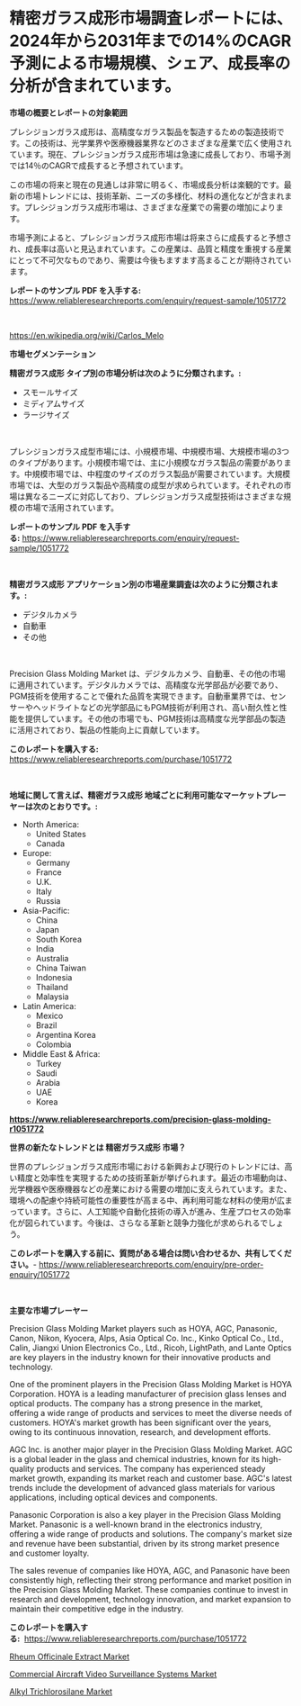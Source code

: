 <p><h1>精密ガラス成形市場調査レポートには、2024年から2031年までの14%のCAGR予測による市場規模、シェア、成長率の分析が含まれています。</h1></p><p><strong>市場の概要とレポートの対象範囲</strong></p>
<p><p>プレシジョンガラス成形は、高精度なガラス製品を製造するための製造技術です。この技術は、光学業界や医療機器業界などのさまざまな産業で広く使用されています。現在、プレシジョンガラス成形市場は急速に成長しており、市場予測では14％のCAGRで成長すると予想されています。</p><p>この市場の将来と現在の見通しは非常に明るく、市場成長分析は楽観的です。最新の市場トレンドには、技術革新、ニーズの多様化、材料の進化などが含まれます。プレシジョンガラス成形市場は、さまざまな産業での需要の増加によります。</p><p>市場予測によると、プレシジョンガラス成形市場は将来さらに成長すると予想され、成長率は高いと見込まれています。この産業は、品質と精度を重視する産業にとって不可欠なものであり、需要は今後もますます高まることが期待されています。</p></p>
<p><strong>レポートのサンプル PDF を入手する:</strong> <a href="https://www.reliableresearchreports.com/enquiry/request-sample/1051772">https://www.reliableresearchreports.com/enquiry/request-sample/1051772</a></p>
<p>&nbsp;</p>
<p><a href="https://en.wikipedia.org/wiki/Carlos_Melo">https://en.wikipedia.org/wiki/Carlos_Melo</a></p>
<p><strong>市場セグメンテーション</strong></p>
<p><strong>精密ガラス成形 タイプ別の市場分析は次のように分類されます。:</strong></p>
<p><ul><li>スモールサイズ</li><li>ミディアムサイズ</li><li>ラージサイズ</li></ul></p>
<p>&nbsp;</p>
<p><p>プレシジョンガラス成型市場には、小規模市場、中規模市場、大規模市場の3つのタイプがあります。小規模市場では、主に小規模なガラス製品の需要があります。中規模市場では、中程度のサイズのガラス製品が需要されています。大規模市場では、大型のガラス製品や高精度の成型が求められています。それぞれの市場は異なるニーズに対応しており、プレシジョンガラス成型技術はさまざまな規模の市場で活用されています。</p></p>
<p><strong>レポートのサンプル PDF を入手する:</strong>&nbsp;<a href="https://www.reliableresearchreports.com/enquiry/request-sample/1051772">https://www.reliableresearchreports.com/enquiry/request-sample/1051772</a></p>
<p>&nbsp;</p>
<p><strong> 精密ガラス成形 アプリケーション別の市場産業調査は次のように分類されます。:</strong></p>
<p><ul><li>デジタルカメラ</li><li>自動車</li><li>その他</li></ul></p>
<p>&nbsp;</p>
<p><p>Precision Glass Molding Market は、デジタルカメラ、自動車、その他の市場に適用されています。デジタルカメラでは、高精度な光学部品が必要であり、PGM技術を使用することで優れた品質を実現できます。自動車業界では、センサーやヘッドライトなどの光学部品にもPGM技術が利用され、高い耐久性と性能を提供しています。その他の市場でも、PGM技術は高精度な光学部品の製造に活用されており、製品の性能向上に貢献しています。</p></p>
<p><strong>このレポートを購入する:</strong>&nbsp; <a href="https://www.reliableresearchreports.com/purchase/1051772">https://www.reliableresearchreports.com/purchase/1051772</a></p>
<p>&nbsp;</p>
<p><strong>地域に関して言えば、精密ガラス成形 地域ごとに利用可能なマーケットプレーヤーは次のとおりです。:</strong></p>
<p><ul>
    <li>
        North America:
        <ul>
            <li>United States</li>
            <li>Canada</li>
        </ul>
    </li>
    <li>
        Europe:
        <ul>
            <li>Germany</li>
            <li>France</li>
            <li>U.K.</li>
            <li>Italy</li>
            <li>Russia</li>
        </ul>
    </li>
    <li>
        Asia-Pacific:
        <ul>
            <li>China</li>
            <li>Japan</li>
            <li>South Korea</li>
            <li>India</li>
            <li>Australia</li>
            <li>China Taiwan</li>
            <li>Indonesia</li>
            <li>Thailand</li>
            <li>Malaysia</li>
        </ul>
    </li>
    <li>
        Latin America:
        <ul>
            <li>Mexico</li>
            <li>Brazil</li>
            <li>Argentina Korea</li>
            <li>Colombia</li>
        </ul>
    </li>
    <li>
        Middle East & Africa:
        <ul>
            <li>Turkey</li>
            <li>Saudi</li>
            <li>Arabia</li>
            <li>UAE</li>
            <li>Korea</li>
        </ul>
    </li>
    </ul></p>
<p><strong><a href="https://www.reliableresearchreports.com/precision-glass-molding-r1051772">https://www.reliableresearchreports.com/precision-glass-molding-r1051772</a></strong>&nbsp;</p>
<p><strong>世界の新たなトレンドとは 精密ガラス成形 市場？</strong></p>
<p><p>世界のプレシジョンガラス成形市場における新興および現行のトレンドには、高い精度と効率性を実現するための技術革新が挙げられます。最近の市場動向は、光学機器や医療機器などの産業における需要の増加に支えられています。また、環境への配慮や持続可能性の重要性が高まる中、再利用可能な材料の使用が広まっています。さらに、人工知能や自動化技術の導入が進み、生産プロセスの効率化が図られています。今後は、さらなる革新と競争力強化が求められるでしょう。</p></p>
<p><strong>このレポートを購入する前に、質問がある場合は問い合わせるか、共有してください。</strong>- <a href="https://www.reliableresearchreports.com/enquiry/pre-order-enquiry/1051772">https://www.reliableresearchreports.com/enquiry/pre-order-enquiry/1051772</a></p>
<p>&nbsp;</p>
<p><strong>主要な市場プレーヤー</strong></p>
<p><p>Precision Glass Molding Market players such as HOYA, AGC, Panasonic, Canon, Nikon, Kyocera, Alps, Asia Optical Co. Inc., Kinko Optical Co., Ltd., Calin, Jiangxi Union Electronics Co., Ltd., Ricoh, LightPath, and Lante Optics are key players in the industry known for their innovative products and technology.</p><p>One of the prominent players in the Precision Glass Molding Market is HOYA Corporation. HOYA is a leading manufacturer of precision glass lenses and optical products. The company has a strong presence in the market, offering a wide range of products and services to meet the diverse needs of customers. HOYA's market growth has been significant over the years, owing to its continuous innovation, research, and development efforts.</p><p>AGC Inc. is another major player in the Precision Glass Molding Market. AGC is a global leader in the glass and chemical industries, known for its high-quality products and services. The company has experienced steady market growth, expanding its market reach and customer base. AGC's latest trends include the development of advanced glass materials for various applications, including optical devices and components.</p><p>Panasonic Corporation is also a key player in the Precision Glass Molding Market. Panasonic is a well-known brand in the electronics industry, offering a wide range of products and solutions. The company's market size and revenue have been substantial, driven by its strong market presence and customer loyalty.</p><p>The sales revenue of companies like HOYA, AGC, and Panasonic have been consistently high, reflecting their strong performance and market position in the Precision Glass Molding Market. These companies continue to invest in research and development, technology innovation, and market expansion to maintain their competitive edge in the industry.</p></p>
<p><strong>このレポートを購入する:</strong>&nbsp;&nbsp;<a href="https://www.reliableresearchreports.com/purchase/1051772">https://www.reliableresearchreports.com/purchase/1051772</a></p>
<p><p><a href="https://github.com/ValentineMike02/Market-Research-Report-List-1/blob/main/rheum-officinale-extract-market.md">Rheum Officinale Extract Market</a></p><p><a href="https://issuu.com/reportprime-2/docs/commercial-aircraft-video-surveillance-systems-mar">Commercial Aircraft Video Surveillance Systems Market</a></p><p><a href="https://github.com/JosephMorgnlvXXff/Market-Research-Report-List-1/blob/main/alkyl-trichlorosilane-market.md">Alkyl Trichlorosilane Market</a></p></p>